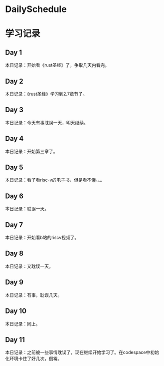 # DailySchedule

# 学习记录

## Day 1
本日记录：开始看《rust圣经》了，争取几天内看完。

## Day 2
本日记录：《rust圣经》学习到2.7章节了。

## Day 3
本日记录：今天有事耽误一天，明天继续。

## Day 4
本日记录：开始第三章了。

## Day 5
本日记录：看了看risc-v的电子书，但是看不懂。。。

## Day 6
本日记录：耽误一天。

## Day 7
本日记录：开始看b站的riscv视频了。

## Day 8
本日记录：又耽误一天。

## Day 9
本日记录：有事，耽误几天。

## Day 10
本日记录：同上。

## Day 11
本日记录：之前被一些事情耽误了，现在继续开始学习了。在codespace中初始化环境卡住了好几次，倒霉。